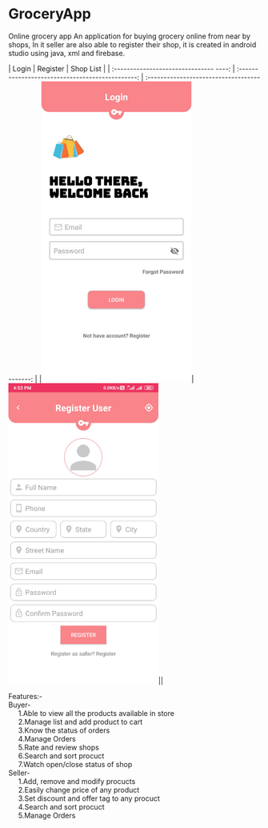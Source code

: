 # **GroceryApp**<br />
Online grocery app
An application for buying grocery online from near by shops, In it seller are also able to register their shop, it is created in android studio using java, xml and firebase.<br />

|                    Login               |                    Register                      |                 Shop List                    |
| :------------------------------- ----: | :----------------------------------------------: | :------------------------------------------: |
|<img src="Screenshots/1.login.jpg" height="600" width="auto">|<img src="Screenshots/2.register_user.jpg" height="600" width="auto">|<img sec="Screenshots/3.shop_list.jpg" height="600" width="auto">|

Features:-<br />
Buyer-<br />
&nbsp;&nbsp;&nbsp;&nbsp;&nbsp;1.Able to view all the products available in store<br />
&nbsp;&nbsp;&nbsp;&nbsp;&nbsp;2.Manage list and add product to cart<br />
&nbsp;&nbsp;&nbsp;&nbsp;&nbsp;3.Know the status of orders<br />
&nbsp;&nbsp;&nbsp;&nbsp;&nbsp;4.Manage Orders<br />
&nbsp;&nbsp;&nbsp;&nbsp;&nbsp;5.Rate and review shops<br />
&nbsp;&nbsp;&nbsp;&nbsp;&nbsp;6.Search and sort procuct<br />
&nbsp;&nbsp;&nbsp;&nbsp;&nbsp;7.Watch open/close status of shop<br />
Seller-<br />
&nbsp;&nbsp;&nbsp;&nbsp;&nbsp;1.Add, remove and modify procucts<br />
&nbsp;&nbsp;&nbsp;&nbsp;&nbsp;2.Easily change price of any product<br />
&nbsp;&nbsp;&nbsp;&nbsp;&nbsp;3.Set discount and offer tag to any procuct<br />
&nbsp;&nbsp;&nbsp;&nbsp;&nbsp;4.Search and sort procuct<br />
&nbsp;&nbsp;&nbsp;&nbsp;&nbsp;5.Manage Orders<br />
